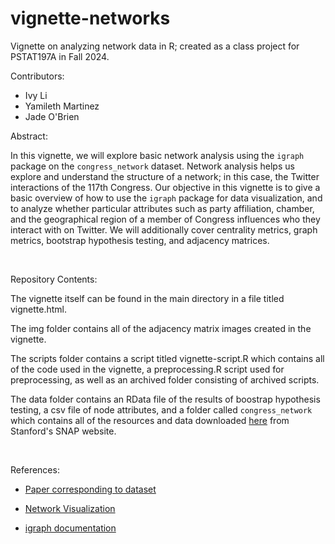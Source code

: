 # vignette-networks
Vignette on analyzing network data in R; created as a class project for PSTAT197A in Fall 2024.


Contributors:

- Ivy Li
- Yamileth Martinez
- Jade O'Brien

Abstract: 

In this vignette, we will explore basic network analysis using the `igraph` package on the `congress_network` dataset. Network analysis helps us explore and understand the structure of a network; in this case, the Twitter interactions of the 117th Congress. Our objective in this vignette is to give a basic overview of how to use the `igraph` package for data visualization, and to analyze whether particular attributes such as party affiliation, chamber, and the geographical region of a member of Congress influences who they interact with on Twitter. We will additionally cover centrality metrics, graph metrics, bootstrap hypothesis testing, and adjacency matrices.

<br />

Repository Contents:

The vignette itself can be found in the main directory in a file titled vignette.html. 

The img folder contains all of the adjacency matrix images created in the vignette.

The scripts folder contains a script titled vignette-script.R which contains all of the code used in the vignette, a preprocessing.R script used for preprocessing, as well as an archived folder consisting of archived scripts. 

The data folder contains an RData file of the results of boostrap hypothesis testing, a csv file of node attributes, and a folder called `congress_network` which contains all of the resources and data downloaded [here](https://snap.stanford.edu/data/congress-twitter.html) from Stanford's SNAP website.

<br />

References: 
- [Paper corresponding to dataset](https://pmc.ncbi.nlm.nih.gov/articles/PMC10493874/#sec0003)

- [Network Visualization](https://kateto.net/netscix2016.html)

- [igraph documentation](https://igraph.org/r/doc/)
